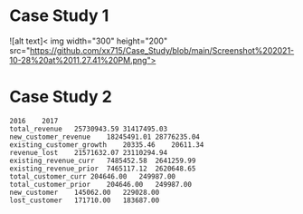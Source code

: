 # Case Study 1

![alt text]< img width="300" height="200" src="https://github.com/xx715/Case_Study/blob/main/Screenshot%202021-10-28%20at%2011.27.41%20PM.png">

# Case Study 2
```
2016	2017
total_revenue	25730943.59	31417495.03
new_customer_revenue	18245491.01	28776235.04
existing_customer_growth	20335.46	20611.34
revenue_lost	21571632.07	23110294.94
existing_revenue_curr	7485452.58	2641259.99
existing_revenue_prior	7465117.12	2620648.65
total_customer_curr	204646.00	249987.00
total_customer_prior	204646.00	249987.00
new_customer	145062.00	229028.00
lost_customer	171710.00	183687.00
```
